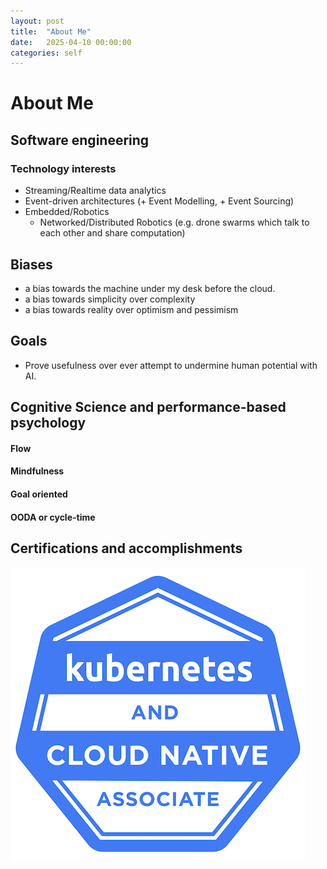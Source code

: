 ```yaml
---
layout: post
title:  "About Me"
date:   2025-04-10 00:00:00
categories: self 
---
```

# About Me

## Software engineering

### Technology interests
- Streaming/Realtime data analytics
- Event-driven architectures (+ Event Modelling, + Event Sourcing)
- Embedded/Robotics
  - Networked/Distributed Robotics (e.g. drone swarms which talk to each other and share computation)

## Biases
- a bias towards the machine under my desk before the cloud.
- a bias towards simplicity over complexity
- a bias towards reality over optimism and pessimism

## Goals
- Prove usefulness over ever attempt to undermine human potential with AI.

## Cognitive Science and performance-based psychology
#### Flow
#### Mindfulness
#### Goal oriented
#### OODA or cycle-time

## Certifications and accomplishments
![](/assets/kcna-kubernetes-and-cloud-native-associate.png)
